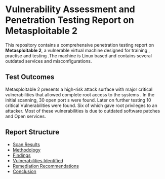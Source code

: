 # Vulnerability Assessment and Penetration Testing Report on Metasploitable 2

This repository contains a comprehensive penetration testing report on **Metasploitable 2**, a vulnerable virtual machine
designed for training , practise and testing .The machine is Linux based and contains several outdated services and misconfigurations.

## Test Outcomes
Metasploitable 2 presents a high-risk attack surface with major critical vulnerabilities that allowed complete root access to the  systems .
In the initial scanning, 30 open port s were found. Later on further testing 10 critical  Vulnerabilities were found. Six of which gave root privileges to an attacker. 
Most of these vulnerabilities is due to outdated software patches and Open services.


## Report Structure
- [Scan Results](ScanResults.md)
- [Methodology](02-Methodology.md)
- [Findings](03-Findings.md)
- [Vulnerabilities Identified](04-Vulnerabilites.md)
- [Remediation Recommendations](05-Remediation.md)
- [Conclusion](06-Conclusion.md)
